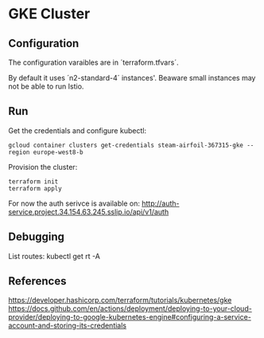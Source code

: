 # GKE Cluster


## Configuration

The configuration varaibles are in ´terraform.tfvars´.

By default it uses ´n2-standard-4´ instances'. Beaware small instances may not be able to run Istio.


## Run

Get the credentials and configure kubectl:
```
gcloud container clusters get-credentials steam-airfoil-367315-gke --region europe-west8-b
```

Provision the cluster:
```
terraform init
terraform apply
```

For now the auth serivce is available on: http://auth-service.project.34.154.63.245.sslip.io/api/v1/auth


## Debugging

List routes: kubectl get rt -A


## References

https://developer.hashicorp.com/terraform/tutorials/kubernetes/gke
https://docs.github.com/en/actions/deployment/deploying-to-your-cloud-provider/deploying-to-google-kubernetes-engine#configuring-a-service-account-and-storing-its-credentials

